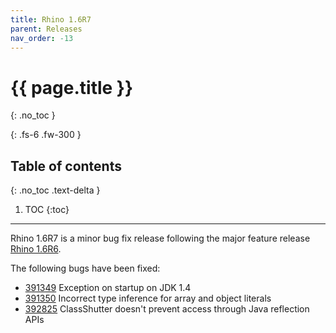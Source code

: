 ```yaml
---
title: Rhino 1.6R7
parent: Releases
nav_order: -13
---
```


# {{ page.title }}
{: .no_toc }

{: .fs-6 .fw-300 }

## Table of contents
{: .no_toc .text-delta }

1. TOC
{:toc}

---
Rhino 1.6R7 is a minor bug fix release following the major feature release [Rhino 1.6R6](new_in_rhino_1.6r6.md).

The following bugs have been fixed:
- [391349](https://bugzilla.mozilla.org/show_bug.cgi?id=391349) Exception on startup on JDK 1.4 
- [391350](https://bugzilla.mozilla.org/show_bug.cgi?id=391350) Incorrect type inference for array and object literals
- [392825](https://bugzilla.mozilla.org/show_bug.cgi?id=392825) ClassShutter doesn't prevent access through Java reflection APIs